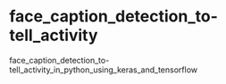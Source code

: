 # face_caption_detection_to-tell_activity
face_caption_detection_to-tell_activity_in_python_using_keras_and_tensorflow
